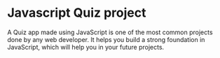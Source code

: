 # Javascript Quiz project
A Quiz app made using JavaScript is one of the most common projects done by any web developer. It helps you build a strong foundation in JavaScript, which will help you in your future projects.